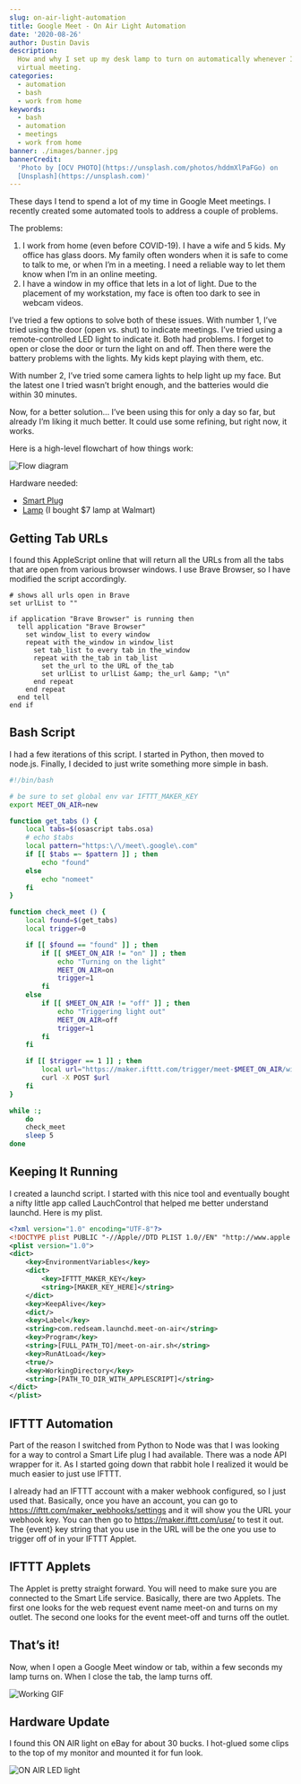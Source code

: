```yaml
---
slug: on-air-light-automation
title: Google Meet - On Air Light Automation
date: '2020-08-26'
author: Dustin Davis
description:
  How and why I set up my desk lamp to turn on automatically whenever I'm in a
  virtual meeting.
categories:
  - automation
  - bash
  - work from home
keywords:
  - bash
  - automation
  - meetings
  - work from home
banner: ./images/banner.jpg
bannerCredit:
  'Photo by [OCV PHOTO](https://unsplash.com/photos/hddmXlPaFGo) on
  [Unsplash](https://unsplash.com)'
---
```


These days I tend to spend a lot of my time in Google Meet meetings. I recently
created some automated tools to address a couple of problems.

The problems:

1. I work from home (even before COVID-19). I have a wife and 5 kids. My office
   has glass doors. My family often wonders when it is safe to come to talk to
   me, or when I’m in a meeting. I need a reliable way to let them know when I’m
   in an online meeting.
2. I have a window in my office that lets in a lot of light. Due to the
   placement of my workstation, my face is often too dark to see in webcam
   videos.

I’ve tried a few options to solve both of these issues. With number 1, I’ve
tried using the door (open vs. shut) to indicate meetings. I’ve tried using a
remote-controlled LED light to indicate it. Both had problems. I forget to open
or close the door or turn the light on and off. Then there were the battery
problems with the lights. My kids kept playing with them, etc.

With number 2, I’ve tried some camera lights to help light up my face. But the
latest one I tried wasn’t bright enough, and the batteries would die within 30
minutes.

Now, for a better solution… I’ve been using this for only a day so far, but
already I’m liking it much better. It could use some refining, but right now, it
works.

Here is a high-level flowchart of how things work:

![Flow diagram](./images/meet-on-air.png)

Hardware needed:

- [Smart Plug](https://amzn.to/31wUiMU)
- [Lamp](https://amzn.to/3b2VjzM) (I bought \$7 lamp at Walmart)

## Getting Tab URLs

I found this AppleScript online that will return all the URLs from all the tabs
that are open from various browser windows. I use Brave Browser, so I have
modified the script accordingly.

```applescript
# shows all urls open in Brave
set urlList to ""

if application "Brave Browser" is running then
  tell application "Brave Browser"
    set window_list to every window
    repeat with the_window in window_list
      set tab_list to every tab in the_window
      repeat with the_tab in tab_list
        set the_url to the URL of the_tab
        set urlList to urlList &amp; the_url &amp; "\n"
      end repeat
    end repeat
  end tell
end if
```

## Bash Script

I had a few iterations of this script. I started in Python, then moved to
node.js. Finally, I decided to just write something more simple in bash.

```bash
#!/bin/bash

# be sure to set global env var IFTTT_MAKER_KEY
export MEET_ON_AIR=new

function get_tabs () {
    local tabs=$(osascript tabs.osa)
    # echo $tabs
    local pattern="https:\/\/meet\.google\.com"
    if [[ $tabs =~ $pattern ]] ; then
        echo "found"
    else
        echo "nomeet"
    fi
}

function check_meet () {
    local found=$(get_tabs)
    local trigger=0

    if [[ $found == "found" ]] ; then
        if [[ $MEET_ON_AIR != "on" ]] ; then
            echo "Turning on the light"
            MEET_ON_AIR=on
            trigger=1
        fi
    else
        if [[ $MEET_ON_AIR != "off" ]] ; then
            echo "Triggering light out"
            MEET_ON_AIR=off
            trigger=1
        fi
    fi

    if [[ $trigger == 1 ]] ; then
        local url="https://maker.ifttt.com/trigger/meet-$MEET_ON_AIR/with/key/$IFTTT_MAKER_KEY"
        curl -X POST $url
    fi
}

while :;
    do
    check_meet
    sleep 5
done
```

## Keeping It Running

I created a launchd script. I started with this nice tool and eventually bought
a nifty little app called LauchControl that helped me better understand launchd.
Here is my plist.

```xml
<?xml version="1.0" encoding="UTF-8"?>
<!DOCTYPE plist PUBLIC "-//Apple//DTD PLIST 1.0//EN" "http://www.apple.com/DTDs/PropertyList-1.0.dtd">
<plist version="1.0">
<dict>
	<key>EnvironmentVariables</key>
	<dict>
		<key>IFTTT_MAKER_KEY</key>
		<string>[MAKER_KEY_HERE]</string>
	</dict>
	<key>KeepAlive</key>
	<dict/>
	<key>Label</key>
	<string>com.redseam.launchd.meet-on-air</string>
	<key>Program</key>
	<string>[FULL_PATH_TO]/meet-on-air.sh</string>
	<key>RunAtLoad</key>
	<true/>
	<key>WorkingDirectory</key>
	<string>[PATH_TO_DIR_WITH_APPLESCRIPT]</string>
</dict>
</plist>
```

## IFTTT Automation

Part of the reason I switched from Python to Node was that I was looking for a
way to control a Smart Life plug I had available. There was a node API wrapper
for it. As I started going down that rabbit hole I realized it would be much
easier to just use IFTTT.

I already had an IFTTT account with a maker webhook configured, so I just used
that. Basically, once you have an account, you can go to
https://ifttt.com/maker_webhooks/settings and it will show you the URL your
webhook key. You can then go to https://maker.ifttt.com/use/ to test it out. The
{event} key string that you use in the URL will be the one you use to trigger
off of in your IFTTT Applet.

## IFTTT Applets

The Applet is pretty straight forward. You will need to make sure you are
connected to the Smart Life service. Basically, there are two Applets. The first
one looks for the web request event name meet-on and turns on my outlet. The
second one looks for the event meet-off and turns off the outlet.

## That’s it!

Now, when I open a Google Meet window or tab, within a few seconds my lamp turns
on. When I close the tab, the lamp turns off.

![Working GIF](./images/1.gif)

## Hardware Update

I found this ON AIR light on eBay for about 30 bucks. I hot-glued some clips to
the top of my monitor and mounted it for fun look.

![ON AIR LED light](./images/on-air-light.jpg)
